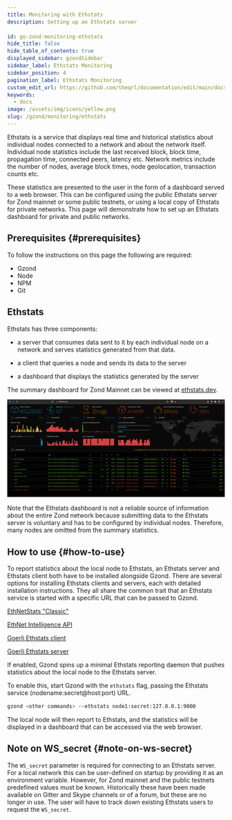 ```yaml
---
title: Monitoring with Ethstats
description: Setting up an Ethstats server

id: go-zond-monitoring-ethstats
hide_title: false
hide_table_of_contents: true
displayed_sidebar: gzondSidebar
sidebar_label: Ethstats Monitoring
sidebar_position: 4
pagination_label: Ethstats Monitoring
custom_edit_url: https://github.com/theqrl/documentation/edit/main/docs/getting-started.md
keywords:
  - docs
image: /assets/img/icons/yellow.png
slug: /gzond/monitoring/ethstats
---
```


Ethstats is a service that displays real time and historical statistics about individual
nodes connected to a network and about the network itself. Individual node statistics include
the last received block, block time, propagation time, connected peers, latency etc. Network
metrics include the number of nodes, average block times, node geolocation,
transaction counts etc.

These statistics are presented to the user in the form of a dashboard served to a web browser.
This can be configured using the public Ethstats server for Zond mainnet or some
public testnets, or using a local copy of Ethstats for private networks. This page will
demonstrate how to set up an Ethstats dashboard for private and public networks.

## Prerequisites \{#prerequisites}

To follow the instructions on this page the following are required:

- Gzond
- Node
- NPM
- Git

## Ethstats

Ethstats has three components:

- a server that consumes data sent to it by each individual node on a network and serves
  statistics generated from that data.

- a client that queries a node and sends its data to the server

- a dashboard that displays the statistics generated by the server

The summary dashboard for Zond Mainnet can be viewed at [ethstats.dev](https://ethstats.dev/).

![Ethstats](../images/docs/zondstats-mainnet.png)

Note that the Ethstats dashboard is not a reliable source of information about the entire Zond
network because submitting data to the Ethstats server is voluntary and has to be configured by
individual nodes. Therefore, many nodes are omitted from the summary statistics.

## How to use \{#how-to-use}

To report statistics about the local node to Ethstats, an Ethstats server and Ethstats client both have
to be installed alongside Gzond. There are several options for installing Ethstats clients and servers,
each with detailed installation instructions. They all share the common trait that an Ethstats service is
started with a specific URL that can be passed to Gzond.

[EthNetStats "Classic"](https://github.com/zond/zond-netstats)

[EthNet Intelligence API](https://github.com/zond/zond-net-intelligence-api)

[Goerli Ethstats client](https://github.com/goerli/ethstats-client)

[Goerli Ethstats server](https://github.com/goerli/ethstats-server)

If enabled, Gzond spins up a minimal Ethstats reporting daemon that pushes statistics about the
local node to the Ethstats server.

To enable this, start Gzond with the `ethstats` flag, passing the Ethstats service (nodename:secret@host:port) URL.

```sh
gzond <other commands> --ethstats node1:secret:127.0.0.1:9000
```

The local node will then report to Ethstats, and the statistics will be displayed in a dashboard that can be
accessed via the web browser.

## Note on WS_secret \{#note-on-ws-secret}

The `WS_secret` parameter is required for connecting to an Ethstats server. For a local network this can be user-defined
on startup by providing it as an environment variable. However, for Zond mainnet and the public testnets predefined
values must be known. Historically these have been made available on Gitter and Skype channels or of a forum, but these are
no longer in use. The user will have to track down existing Ethstats users to request the `WS_secret`.
